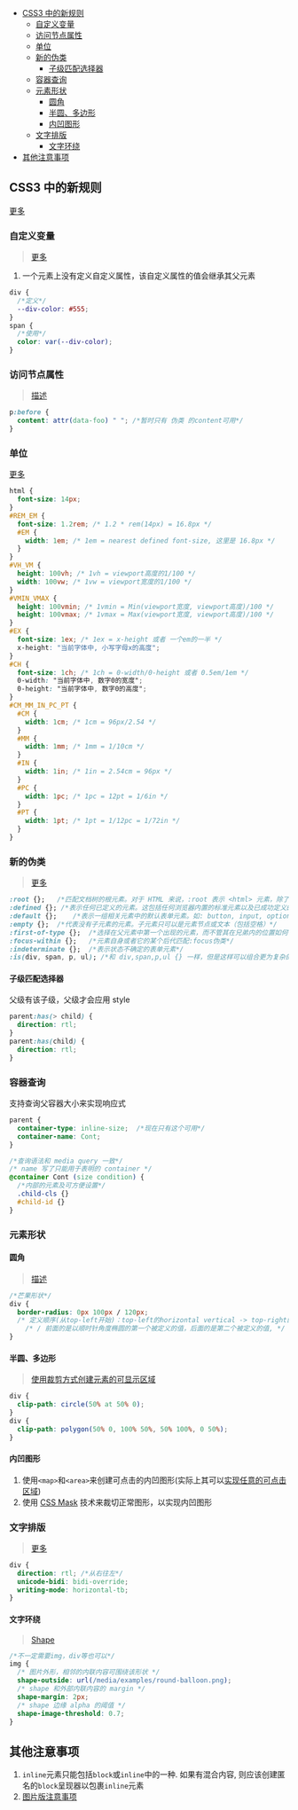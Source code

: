 <!-- TOC -->

- [CSS3 中的新规则](#css3-中的新规则)
  - [自定义变量](#自定义变量)
  - [访问节点属性](#访问节点属性)
  - [单位](#单位)
  - [新的伪类](#新的伪类)
    - [子级匹配选择器](#子级匹配选择器)
  - [容器查询](#容器查询)
  - [元素形状](#元素形状)
    - [圆角](#圆角)
    - [半圆、多边形](#半圆多边形)
    - [内凹图形](#内凹图形)
  - [文字排版](#文字排版)
    - [文字环绕](#文字环绕)
- [其他注意事项](#其他注意事项)

<!-- /TOC -->

## CSS3 中的新规则

[更多](https://developer.mozilla.org/zh-CN/docs/Web/CSS/Reference)

### 自定义变量

> [更多](https://developer.mozilla.org/zh-CN/docs/Web/CSS/Using_CSS_custom_properties)

1. 一个元素上没有定义自定义属性，该自定义属性的值会继承其父元素

```css
div {
  /*定义*/
  --div-color: #555;
}
span {
  /*使用*/
  color: var(--div-color);
}
```

### 访问节点属性

> [描述](https://developer.mozilla.org/zh-CN/docs/Web/CSS/attr)

```css
p:before {
  content: attr(data-foo) " "; /*暂时只有 伪类 的content可用*/
}
```

### 单位

[更多](https://developer.mozilla.org/zh-CN/docs/Web/CSS/length)

```scss
html {
  font-size: 14px;
}
#REM_EM {
  font-size: 1.2rem; /* 1.2 * rem(14px) = 16.8px */
  #EM {
    width: 1em; /* 1em = nearest defined font-size, 这里是 16.8px */
  }
}
#VH_VM {
  height: 100vh; /* 1vh = viewport高度的1/100 */
  width: 100vw; /* 1vw = viewport宽度的1/100 */
}
#VMIN_VMAX {
  height: 100vmin; /* 1vmin = Min(viewport宽度, viewport高度)/100 */
  height: 100vmax; /* 1vmax = Max(viewport宽度, viewport高度)/100 */
}
#EX {
  font-size: 1ex; /* 1ex = x-height 或者 一个em的一半 */
  x-height: "当前字体中, 小写字母x的高度";
}
#CH {
  font-size: 1ch; /* 1ch = 0-width/0-height 或者 0.5em/1em */
  0-width: "当前字体中, 数字0的宽度";
  0-height: "当前字体中, 数字0的高度";
}
#CM_MM_IN_PC_PT {
  #CM {
    width: 1cm; /* 1cm = 96px/2.54 */
  }
  #MM {
    width: 1mm; /* 1mm = 1/10cm */
  }
  #IN {
    width: 1in; /* 1in = 2.54cm = 96px */
  }
  #PC {
    width: 1pc; /* 1pc = 12pt = 1/6in */
  }
  #PT {
    width: 1pt; /* 1pt = 1/12pc = 1/72in */
  }
}
```

### 新的伪类

> [更多](https://developer.mozilla.org/zh-CN/docs/Web/CSS/CSS_Selectors)

```css
:root {};   /*匹配文档树的根元素。对于 HTML 来说，:root 表示 <html> 元素，除了优先级更高之外，与 html 选择器相同*/
:defined {}; /*表示任何已定义的元素。这包括任何浏览器内置的标准元素以及已成功定义的自定义元素 (例如通过 CustomElementRegistry.define() 方法)*/
:default {};    /*表示一组相关元素中的默认表单元素。如: button, input, option*/
:empty {};  /*代表没有子元素的元素。子元素只可以是元素节点或文本（包括空格）*/
:first-of-type {};  /*选择在父元素中第一个出现的元素，而不管其在兄弟内的位置如何*/
:focus-within {};   /*元素自身或者它的某个后代匹配:focus伪类*/
:indeterminate {};  /*表示状态不确定的表单元素*/
:is(div, span, p, ul); /*和 div,span,p,ul {} 一样，但是这样可以组合更为复杂的样式*/
```

#### 子级匹配选择器

父级有该子级，父级才会应用 style

```css
parent:has(> child) {
  direction: rtl;
}
parent:has(child) {
  direction: rtl;
}
```

### 容器查询

支持查询父容器大小来实现响应式

```css
parent {
  container-type: inline-size;  /*现在只有这个可用*/
  container-name: Cont;
}

/*查询语法和 media query 一致*/
/* name 写了只能用于表明的 container */
@container Cont (size condition) {
  /*内部的元素及可方便设置*/
  .child-cls {}
  #child-id {}
}
```

### 元素形状

#### 圆角

> [描述](https://developer.mozilla.org/zh-CN/docs/Web/CSS/border-radius)

```css
/*芒果形状*/
div {
  border-radius: 0px 100px / 120px;
  /* 定义顺序(从top-left开始)：top-left的horizontal vertical -> top-right的vertical horizontal vertical以此类推
    /* / 前面的是以顺时针角度椭圆的第一个被定义的值，后面的是第二个被定义的值, */
}
```

#### 半圆、多边形

> [使用裁剪方式创建元素的可显示区域](https://developer.mozilla.org/zh-CN/docs/Web/CSS/clip-path)

```css
div {
  clip-path: circle(50% at 50% 0);
}
div {
  clip-path: polygon(50% 0, 100% 50%, 50% 100%, 0 50%);
}
```

#### 内凹图形

1. 使用`<map>`和`<area>`来创建可点击的内凹图形(实际上其可以[实现任意的可点击区域](https://developer.mozilla.org/zh-CN/docs/Web/HTML/Element/map))
2. 使用 [CSS Mask](https://developer.mozilla.org/zh-CN/docs/Web/CSS/CSS_Masking) 技术来裁切正常图形，以实现内凹图形

### 文字排版

> [更多](https://developer.mozilla.org/zh-CN/docs/Web/CSS/writing-mode)

```css
div {
  direction: rtl; /*从右往左*/
  unicode-bidi: bidi-override;
  writing-mode: horizontal-tb;
}
```

#### 文字环绕

> [Shape](https://developer.mozilla.org/zh-CN/docs/Web/CSS/shape-outside)

```css
/*不一定需要img，div等也可以*/
img {
  /* 图片外形，相邻的内联内容可围绕该形状 */
  shape-outside: url(/media/examples/round-balloon.png);
  /* shape 和外部内联内容的 margin */
  shape-margin: 2px;
  /* shape 边缘 alpha 的阈值 */
  shape-image-threshold: 0.7;
}
```

## 其他注意事项

1. `inline`元素只能包括`block`或`inline`中的一种. 如果有混合内容, 则应该创建匿名的`block`呈现器以包裹`inline`元素
2. [图片版注意事项](./其他注意事项图片版.md)
